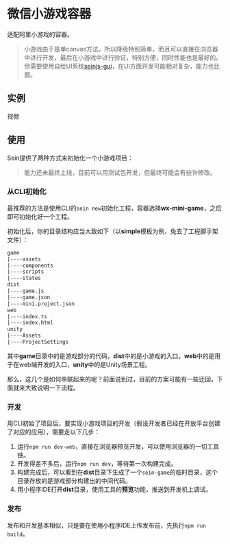 # 微信小游戏容器

适配阿里小游戏的容器。

>小游戏由于是单canvas方法，所以降级特别简单，而且可以直接在浏览器中进行开发，最后在小游戏中进行验证，特别方便，同时性能也是最好的。但需要使用自绘UI系统[seinjs-gui](http://seinjs.com/cn/extension/common-extensions/gui)，在UI方面开发可能相对复杂，能力也比弱。

## 实例

视频

## 使用

Sein提供了两种方式来初始化一个小游戏项目：

>能力还未最终上线，目前可以用测试包开发，但最终可能会有些许修改。

### 从CLI初始化

最推荐的方法是使用CLI的`sein new`初始化工程，容器选择**wx-mini-game**，之后即可初始化好一个工程。

初始化后，你的目录结构应当大致如下（以**simple**模板为例，免去了工程脚手架文件）：

```txt
game
|----assets
|----components
|----scripts
|----states
dist
|----game.js
|----game.json
|----mini.project.json
web
|----index.ts
|----index.html
unity
|----Assets
|----ProjectSettings
```

其中**game**目录中的是游戏部分的代码，**dist**中的是小游戏的入口，**web**中的是用于在web端开发的入口，**unity**中的是Unity场景工程。

那么，这几个是如何串联起来的呢？前面说到过，目前的方案可能有一些迂回，下面就来大致说明一下流程。

### 开发

用CLI初始了项目后，要实现小游戏项目的开发（假设开发者已经在开放平台创建了对应的应用），需要走以下几步：

1. 运行`npm run dev-web`，直接在浏览器预览开发，可以使用浏览器的一切工具链。
2. 开发得差不多后，运行`npm run dev`，等待第一次构建完成。
3. 构建完成后，可以看到在**dist**目录下生成了一个`sein-game`的临时目录，这个目录存放的是游戏部分构建出的中间代码。
4. 用小程序IDE打开**dist**目录，使用工具的**预览**功能，推送到开发机上调试。

### 发布

发布和开发基本相似，只是要在使用小程序IDE上传发布前，先执行`npm run build`。
